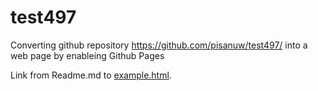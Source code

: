 # test497

Converting github repository https://github.com/pisanuw/test497/ into a web page by enableing Github Pages

Link from Readme.md to [example.html](example.html).


